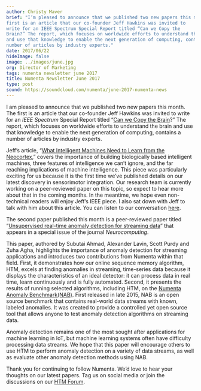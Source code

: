 ```yaml
---
author: Christy Maver
brief: "I’m pleased to announce that we published two new papers this month. The
first is an article that our co-founder Jeff Hawkins was invited to
write for an IEEE Spectrum Special Report titled “Can we Copy the
Brain?” The report, which focuses on worldwide efforts to understand the brain
and use that knowledge to enable the next generation of computing, contains a
number of articles by industry experts."
date: 2017/06/22
hideImage: false
image: ../images/june.jpg
org: Director of Marketing
tags: numenta newsletter june 2017
title: Numenta Newsletter June 2017
type: post
sound: https://soundcloud.com/numenta/june-2017-numenta-news
---
```


I am pleased to announce that we published two new papers this month. The
first is an article that our co-founder Jeff Hawkins was invited to write for an
*IEEE Spectrum* Special Report titled “[Can we Copy the Brain](http://spectrum.ieee.org/static/special-report-can-we-copy-the-brain)?”
The report, which focuses on worldwide efforts to understand the brain
and use that knowledge to enable the next generation of computing,
contains a number of articles by industry experts.

Jeff’s article, “[What Intelligent Machines Need to Learn from the Neocortex](http://spectrum.ieee.org/computing/software/what-intelligent-machines-need-to-learn-from-the-neocortex),”
covers the importance of building biologically based intelligent
machines, three features of intelligence we can’t ignore, and the far
reaching implications of machine intelligence. This piece was
particularly exciting for us because it is the first time we’ve
published details on our latest discovery in sensorimotor integration.
Our research team is currently working on a peer-reviewed paper on
this topic, so expect to hear more about that in the coming months. In
the meantime, we hope even non-technical readers will enjoy Jeff’s IEEE
piece. I also sat down with Jeff to talk with him about this article.
You can listen to our conversation [here](https://soundcloud.com/numenta/interview-with-jeff-hawkins-ieee).

The second paper published this month is a peer-reviewed paper titled
“[Unsupervised real-time anomaly detection for streaming data](http://www.sciencedirect.com/science/article/pii/S0925231217309864)”
that appears in a special issue of the journal *Neurocomputing*.

This paper, authored by Subutai Ahmad, Alexander Lavin, Scott Purdy and
Zuha Agha, highlights the importance of anomaly detection for streaming
applications and introduces two contributions from Numenta within that
field. First, it demonstrates how our online sequence memory algorithm,
HTM, excels at finding anomalies in streaming, time-series data because
it displays the characteristics of an ideal detector: it can process
data in real time, learn continuously and is fully automated. Second, it
presents the results of running selected algorithms, including HTM, on
the [Numenta Anomaly Benchmark(NAB)](/numenta-anomaly-benchmark/).
First released in late 2015, NAB is an open source benchmark that contains
real-world data streams with known, labeled anomalies. It was created to
provide a controlled yet open source tool that allows anyone to test anomaly
detection algorithms on streaming data.

Anomaly detection remains one of the most sought after applications for
machine learning in IoT, but machine learning systems often have
difficulty processing data streams. We hope that this paper will
encourage others to use HTM to perform anomaly detection on a variety of
data streams, as well as evaluate other anomaly detection methods using
NAB.

Thank you for continuing to follow Numenta. We’d love to hear your
thoughts on our latest papers. Tag us on social media or join the
discussions on our [HTM Forum](https://discourse.numenta.org/).
